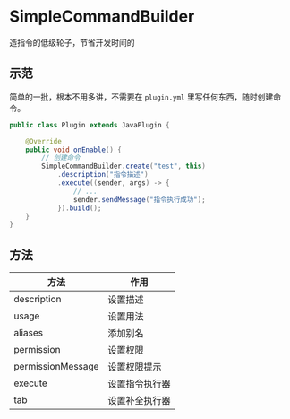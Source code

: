 # SimpleCommandBuilder
造指令的低级轮子，节省开发时间的

## 示范
简单的一批，根本不用多讲，不需要在 `plugin.yml` 里写任何东西，随时创建命令。
```java
public class Plugin extends JavaPlugin {

    @Override
    public void onEnable() {
        // 创建命令
        SimpleCommandBuilder.create("test", this)
            .description("指令描述")
            .execute((sender, args) -> {
                // ...
                sender.sendMessage("指令执行成功");
            }).build();
    }
}
```

## 方法
| 方法 | 作用 |
| --- | --- |
| description | 设置描述 |
| usage | 设置用法 |
| aliases | 添加别名 |
| permission | 设置权限 |
| permissionMessage | 设置权限提示 |
| execute | 设置指令执行器 |
| tab | 设置补全执行器 |
